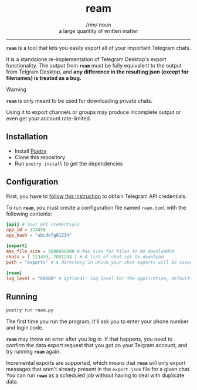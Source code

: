 <h1 align="center">ream</h1>

<p align="center">
    <i>/rim/</i> noun<br/>
    a large quantity of written matter
</p>

---

**`ream`** is a tool that lets you easily export all of your important Telegram
chats.

It is a standalone re-implementation of Telegram Desktop's export
functionality. The output from **`ream`** must be fully equivalent to the
output from Telgram Desktop, and **any difference in the resulting json (except
for filenames) is treated as a bug.**

> [!WARNING]
> **`ream`** is only meant to be used for downloading private chats.
> 
> Using it to export channels or groups may produce incomplete output or even
> get your account rate-limited.

## Installation

- Install [Poetry](https://python-poetry.org)
- Clone this repository
- Run `poetry install` to get the dependencies

## Configuration

First, you have to [follow this
instruction](https://core.telegram.org/api/obtaining_api_id) to obtain Telegram
API credentials.

To run **`ream`**, you must create a configuration file named `ream.toml` with
the following contents:

```toml
[api] # Your API credentials
app_id = 123456
app_hash = "abcdefg01234"

[export]
max_file_size = 5000000000 # Max size for files to be downloaded
chats = [ 123456, 7891234 ] # A list of chat ids to download
path = "exports" # A directory in which your chat exports will be saved

[ream]
log_level = "ERROR" # Optional: log level for the application, defaults to INFO
```

## Running

```bash
poetry run ream.py
```

The first time you run the program, It'll ask you to enter your phone number
and login code.

**`ream`** may throw an error after you log in. If that happens, you need to
confirm the data export request that you got on your Telgram account, and try
running **`ream`** again.

Incremental exports are supported, which means that **`ream`** will only export
messages that aren't already present in the `export.json` file for a given
chat. You can run **`ream`** as a scheduled job without having to deal with
duplicate data.
